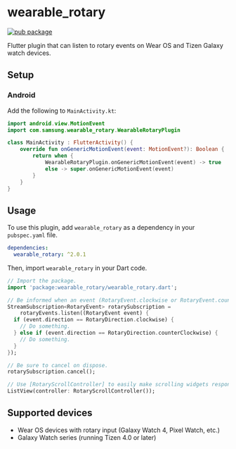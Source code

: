 # wearable_rotary

 [![pub package](https://img.shields.io/pub/v/wearable_rotary.svg)](https://pub.dev/packages/wearable_rotary)

Flutter plugin that can listen to rotary events on Wear OS and Tizen Galaxy watch devices.

## Setup

### Android

Add the following to `MainActivity.kt`:

```kotlin
import android.view.MotionEvent
import com.samsung.wearable_rotary.WearableRotaryPlugin

class MainActivity : FlutterActivity() {
    override fun onGenericMotionEvent(event: MotionEvent?): Boolean {
        return when {
            WearableRotaryPlugin.onGenericMotionEvent(event) -> true
            else -> super.onGenericMotionEvent(event)
        }
    }
}
```

## Usage

To use this plugin, add `wearable_rotary` as a dependency in your `pubspec.yaml` file.

```yaml
dependencies:
  wearable_rotary: ^2.0.1
```

Then, import `wearable_rotary` in your Dart code.

```dart
// Import the package.
import 'package:wearable_rotary/wearable_rotary.dart';

// Be informed when an event (RotaryEvent.clockwise or RotaryEvent.counterClockwise) occurs.
StreamSubscription<RotaryEvent> rotarySubscription =
    rotaryEvents.listen((RotaryEvent event) {
  if (event.direction == RotaryDirection.clockwise) {
    // Do something.
  } else if (event.direction == RotaryDirection.counterClockwise) {
    // Do something.
  }
});

// Be sure to cancel on dispose.
rotarySubscription.cancel();

// Use [RotaryScrollController] to easily make scrolling widgets respond to rotary input.
ListView(controller: RotaryScrollController());
```

## Supported devices

- Wear OS devices with rotary input (Galaxy Watch 4, Pixel Watch, etc.)
- Galaxy Watch series (running Tizen 4.0 or later)
